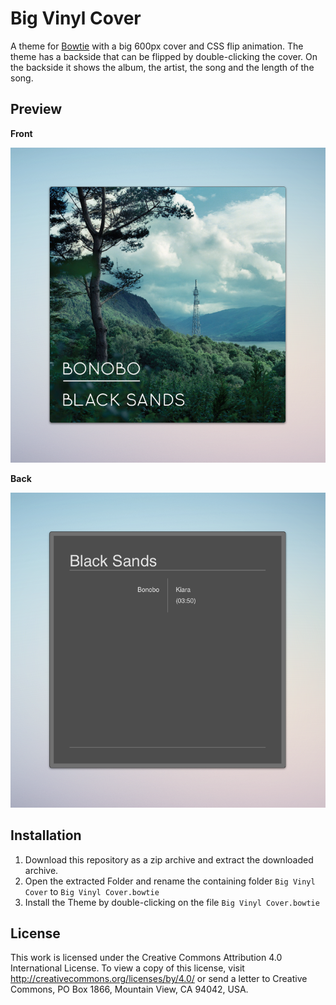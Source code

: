 # Big Vinyl Cover

A theme for [Bowtie](http://bowtieapp.com/) with a big 600px cover and CSS flip animation. The theme has a backside that can be flipped by double-clicking the cover. On the backside it shows the album, the artist, the song and the length of the song.
 
## Preview

**Front**

![Bowtie Theme Big Vinyl Cover (Front)](preview_front.png)

**Back**

![Bowtie Theme Big Vinyl Cover (Front)](preview_back.png)

## Installation

1. Download this repository as a zip archive and extract the downloaded archive.
2. Open the extracted Folder and rename the containing folder `Big Vinyl Cover` to `Big Vinyl Cover.bowtie`
3. Install the Theme by double-clicking on the file `Big Vinyl Cover.bowtie`

## License

This work is licensed under the Creative Commons Attribution 4.0 International License. To view a copy of this license, visit <http://creativecommons.org/licenses/by/4.0/> or send a letter to Creative Commons, PO Box 1866, Mountain View, CA 94042, USA.